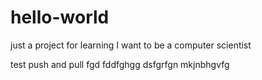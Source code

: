 # hello-world
just a project for learning
I want to be a computer scientist

test push and pull
fgd
fddfghgg
dsfgrfgn
mkjnbhgvfg
